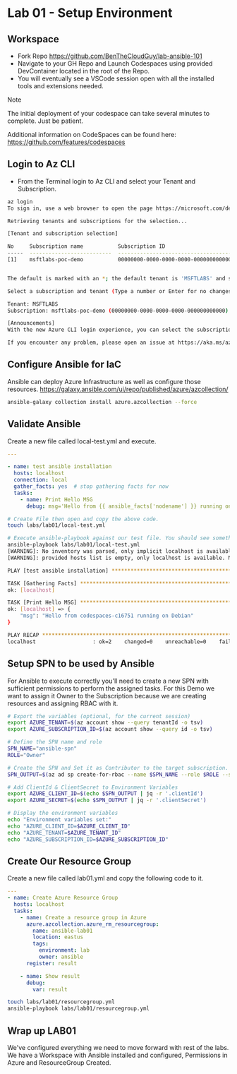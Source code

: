 # Lab 01 - Setup Environment #

## Workspace ##

- Fork Repo https://github.com/BenTheCloudGuy/lab-ansible-101
- Navigate to your GH Repo and Launch Codespaces using provided DevContainer located in the root of the Repo.
- You will eventually see a VSCode session open with all the installed tools and extensions needed.

> [!NOTE]
> The initial deployment of your codespace can take several minutes to complete. Just be patient.

Additional information on CodeSpaces can be found here: https://github.com/features/codespaces

## Login to Az CLI ##

- From the Terminal login to Az CLI and select your Tenant and Subscription.

```bash
az login
To sign in, use a web browser to open the page https://microsoft.com/devicelogin and enter the code F5C39W4NS to authenticate.

Retrieving tenants and subscriptions for the selection...

[Tenant and subscription selection]

No     Subscription name           Subscription ID                       Tenant
-----  --------------------------  ------------------------------------  --------
[1]    msftlabs-poc-demo           00000000-0000-0000-0000-000000000000  MSFTLABS


The default is marked with an *; the default tenant is 'MSFTLABS' and subscription is 'msftlabs-poc-demo' (00000000-0000-0000-0000-000000000000).

Select a subscription and tenant (Type a number or Enter for no changes): 1

Tenant: MSFTLABS
Subscription: msftlabs-poc-demo (00000000-0000-0000-0000-000000000000)

[Announcements]
With the new Azure CLI login experience, you can select the subscription you want to use more easily. Learn more about it and its configuration at https://go.microsoft.com/fwlink/?linkid=2271236

If you encounter any problem, please open an issue at https://aka.ms/azclibug
```

## Configure Ansible for IaC ##

Ansible can deploy Azure Infrastructure as well as configure those resources. https://galaxy.ansible.com/ui/repo/published/azure/azcollection/

```bash
ansible-galaxy collection install azure.azcollection --force 
```

## Validate Ansible ##

Create a new file called local-test.yml and execute. 

```yaml
---

- name: test ansible installation
  hosts: localhost
  connection: local
  gather_facts: yes  # stop gathering facts for now
  tasks:
    - name: Print Hello MSG
      debug: msg='Hello from {{ ansible_facts['nodename'] }} running on {{ ansible_facts['os_family'] }}'
```

```bash
# Create File then open and copy the above code. 
touch labs/lab01/local-test.yml

# Execute ansible-playbook against our test file. You should see something similiar to below. S
ansible-playbook labs/lab01/local-test.yml 
[WARNING]: No inventory was parsed, only implicit localhost is available
[WARNING]: provided hosts list is empty, only localhost is available. Note that the implicit localhost does not match 'all'

PLAY [test ansible installation] ****************************************************************************************************************************************

TASK [Gathering Facts] ****************************************************************************************************************************************
ok: [localhost]

TASK [Print Hello MSG] *****************************************************************************************************************************************
ok: [localhost] => {
    "msg": "Hello from codespaces-c16751 running on Debian"
}

PLAY RECAP *****************************************************************************************************************************************
localhost                  : ok=2    changed=0    unreachable=0    failed=0    skipped=0    rescued=0    ignored=0   
```

## Setup SPN to be used by Ansible ##

For Ansible to execute correctly you'll need to create a new SPN with sufficient permissions to perform the assigned tasks. For this Demo we want to assign it Owner to the Subscription because we are creating resources and assigning RBAC with it. 

```bash
# Export the variables (optional, for the current session)
export AZURE_TENANT=$(az account show --query tenantId -o tsv)
export AZURE_SUBSCRIPTION_ID=$(az account show --query id -o tsv)

# Define the SPN name and role
SPN_NAME="ansible-spn"
ROLE="Owner"

# Create the SPN and Set it as Contributor to the target subscription.
SPN_OUTPUT=$(az ad sp create-for-rbac --name $SPN_NAME --role $ROLE --scopes /subscriptions/$(az account show --query id -o tsv) --query "{clientId: appId, clientSecret: password, tenantId: tenant}" -o json)

# Add ClientId & ClientSecret to Environment Variables
export AZURE_CLIENT_ID=$(echo $SPN_OUTPUT | jq -r '.clientId')
export AZURE_SECRET=$(echo $SPN_OUTPUT | jq -r '.clientSecret')

# Display the environment variables
echo "Environment variables set:"
echo "AZURE_CLIENT_ID=$AZURE_CLIENT_ID"
echo "AZURE_TENANT=$AZURE_TENANT_ID"
echo "AZURE_SUBSCRIPTION_ID=$AZURE_SUBSCRIPTION_ID"
```

## Create Our Resource Group ##

Create a new file called lab01.yml and copy the following code to it.

```yaml
---
- name: Create Azure Resource Group
  hosts: localhost
  tasks:
    - name: Create a resource group in Azure
      azure.azcollection.azure_rm_resourcegroup:
        name: ansible-lab01
        location: eastus
        tags:
          environment: lab
          owner: ansible
      register: result

    - name: Show result
      debug:
        var: result
```

```bash
touch labs/lab01/resourcegroup.yml
ansible-playbook labs/lab01/resourcegroup.yml
```


## Wrap up LAB01 ##

We've configured everything we need to move forward with rest of the labs. We have a Workspace with Ansible installed and configured, Permissions in Azure and ResourceGroup Created. 